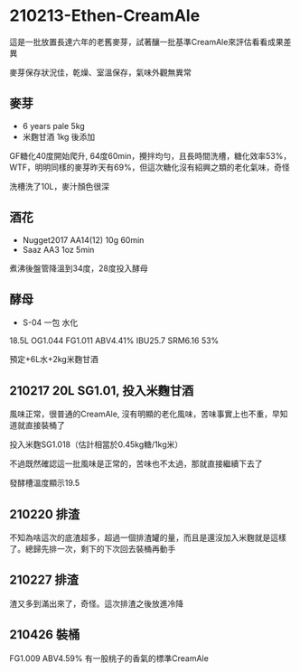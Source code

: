 # 210213-Ethen-CreamAle

這是一批放置長達六年的老舊麥芽，試著釀一批基準CreamAle來評估看看成果差異

麥芽保存狀況佳，乾燥、室溫保存，氣味外觀無異常

## 麥芽
* 6 years pale 5kg
* 米麴甘酒 1kg 後添加

GF糖化40度開始爬升, 64度60min，攪拌均勻，且長時間洗槽，糖化效率53%，WTF，明明同樣的麥芽昨天有69%，但這次糖化沒有紹興之類的老化氣味，奇怪

洗槽洗了10L，麥汁顏色很深

## 酒花
* Nugget2017 AA14(12) 10g 60min
* Saaz AA3 1oz 5min

煮沸後盤管降溫到34度，28度投入酵母

## 酵母
* S-04 一包 水化

18.5L OG1.044 FG1.011 ABV4.41% IBU25.7 SRM6.16 53%

預定+6L水+2kg米麴甘酒

## 210217 20L SG1.01, 投入米麴甘酒

風味正常，很普通的CreamAle, 沒有明顯的老化風味，苦味事實上也不重，早知道就直接裝桶了

投入米麴SG1.018（估計相當於0.45kg糖/1kg米）

不過既然確認這一批風味是正常的，苦味也不太過，那就直接繼續下去了

發酵槽溫度顯示19.5

## 210220 排渣

不知為啥這次的底渣超多，超過一個排渣罐的量，而且是還沒加入米麴就是這樣了。總歸先排一次，剩下的下次回去裝桶再動手

## 210227 排渣

渣又多到滿出來了，奇怪。這次排渣之後放進冷降

## 210426 裝桶

FG1.009 ABV4.59% 有一股桃子的香氣的標準CreamAle